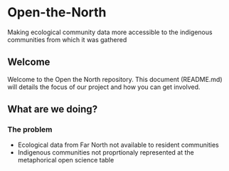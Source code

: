 # Open-the-North
Making ecological community data more accessible to the indigenous communities from which it was gathered 

## Welcome
Welcome to the Open the North repository. This document (README.md) will details the focus of our project and how you can get involved. 

## What are we doing? 
### The problem
* Ecological data from Far North not available to resident communities
* Indigenous communities not proprtionaly represented at the metaphorical open science table 

